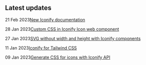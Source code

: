 <!-- DO NOT EDIT THIS COMPONENT IT IS AUTOGENERATED -->
## Latest updates

<div class="latest-news">
<p><span>21 Feb 2023</span><a href="/news/2023.md#new-iconify-documentation">New Iconify documentation</a></p>
<p><span>28 Jan 2023</span><a href="/news/2023.md#custom-css-in-iconify-icon-web-component">Custom CSS in Iconify Icon web component</a></p>
<p><span>27 Jan 2023</span><a href="/news/2023.md#svg-without-width-and-height-with-iconify-components">SVG without width and height with Iconify components</a></p>
<p><span>11 Jan 2023</span><a href="/news/2023.md#iconify-for-tailwind-css">Iconify for Tailwind CSS</a></p>
<p><span>09 Jan 2023</span><a href="/news/2023.md#generate-css-for-icons-with-iconify-api">Generate CSS for icons with Iconify API</a></p>
</div>
